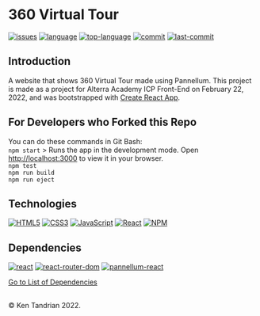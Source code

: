 # 360 Virtual Tour
[![issues](https://img.shields.io/github/issues/KenTandrian/360-virtual-tour)](https://github.com/KenTandrian/360-virtual-tour/issues)
[![language](https://img.shields.io/github/languages/count/KenTandrian/360-virtual-tour)](https://github.com/KenTandrian/360-virtual-tour/search?l=javascript)
[![top-language](https://img.shields.io/github/languages/top/KenTandrian/360-virtual-tour)](https://github.com/KenTandrian/360-virtual-tour/search?l=javascript)
[![commit](https://img.shields.io/github/commit-activity/m/KenTandrian/360-virtual-tour)](https://github.com/KenTandrian/360-virtual-tour/commits/main)
[![last-commit](https://img.shields.io/github/last-commit/KenTandrian/360-virtual-tour)](https://github.com/KenTandrian/360-virtual-tour/commits/main)

## Introduction
A website that shows 360 Virtual Tour made using Pannellum.
This project is made as a project for Alterra Academy ICP Front-End on February 22, 2022, and was bootstrapped with [Create React App](https://github.com/facebook/create-react-app).


## For Developers who Forked this Repo
You can do these commands in Git Bash:\
`npm start` > Runs the app in the development mode. Open [http://localhost:3000](http://localhost:3000) to view it in your browser.\
`npm test`\
`npm run build`\
`npm run eject`

## Technologies
[![HTML5](https://img.shields.io/badge/-HTML5-black?style=for-the-badge&logo=html5&logoColor=orange)](https://github.com/KenTandrian?tab=repositories&language=html)
[![CSS3](https://img.shields.io/badge/-CSS3-black?style=for-the-badge&logo=css3&logoColor=blue)](https://github.com/KenTandrian?tab=repositories&language=css)
[![JavaScript](https://img.shields.io/badge/-JavaScript-black?style=for-the-badge&logo=javascript)](https://github.com/KenTandrian?tab=repositories&language=javascript)
[![React](https://img.shields.io/badge/-React-black?style=for-the-badge&logo=react)](https://github.com/KenTandrian?tab=repositories&language=javascript)
[![NPM](https://img.shields.io/badge/NPM-%23000000.svg?style=for-the-badge&logo=npm&logoColor=white)](https://github.com/KenTandrian?tab=repositories)

## Dependencies
[![react](https://img.shields.io/github/package-json/dependency-version/KenTandrian/360-virtual-tour/react)](https://www.npmjs.com/package/react)
[![react-router-dom](https://img.shields.io/github/package-json/dependency-version/KenTandrian/360-virtual-tour/react-router-dom)](https://www.npmjs.com/package/react-router-dom)
[![pannellum-react](https://img.shields.io/github/package-json/dependency-version/KenTandrian/360-virtual-tour/pannellum-react)](https://www.npmjs.com/package/pannellum-react)

[Go to List of Dependencies](https://github.com/KenTandrian/360-virtual-tour/network/dependencies)


## 
&#169; Ken Tandrian 2022.